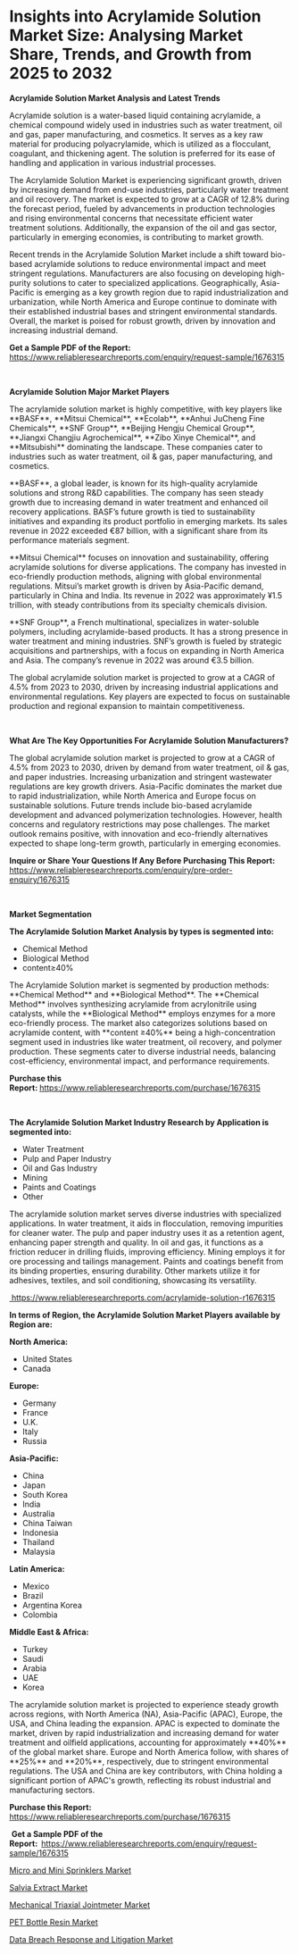 <p><h1>Insights into Acrylamide Solution Market Size: Analysing Market Share, Trends, and Growth from 2025 to 2032</h1></p><p><strong>Acrylamide Solution Market Analysis and Latest Trends</strong></p>
<p><p>Acrylamide solution is a water-based liquid containing acrylamide, a chemical compound widely used in industries such as water treatment, oil and gas, paper manufacturing, and cosmetics. It serves as a key raw material for producing polyacrylamide, which is utilized as a flocculant, coagulant, and thickening agent. The solution is preferred for its ease of handling and application in various industrial processes.</p><p>The Acrylamide Solution Market is experiencing significant growth, driven by increasing demand from end-use industries, particularly water treatment and oil recovery. The market is expected to grow at a CAGR of 12.8% during the forecast period, fueled by advancements in production technologies and rising environmental concerns that necessitate efficient water treatment solutions. Additionally, the expansion of the oil and gas sector, particularly in emerging economies, is contributing to market growth.</p><p>Recent trends in the Acrylamide Solution Market include a shift toward bio-based acrylamide solutions to reduce environmental impact and meet stringent regulations. Manufacturers are also focusing on developing high-purity solutions to cater to specialized applications. Geographically, Asia-Pacific is emerging as a key growth region due to rapid industrialization and urbanization, while North America and Europe continue to dominate with their established industrial bases and stringent environmental standards. Overall, the market is poised for robust growth, driven by innovation and increasing industrial demand.</p></p>
<p><strong>Get a Sample PDF of the Report:&nbsp;</strong> <a href="https://www.reliableresearchreports.com/enquiry/request-sample/1676315?utm_campaign=114&utm_medium=2&utm_source=Github&utm_content=ia&utm_term=25012025&utm_id=acrylamide-solution">https://www.reliableresearchreports.com/enquiry/request-sample/1676315</a></p>
<p>&nbsp;</p>
<p><strong>Acrylamide Solution Major Market Players</strong></p>
<p><p>The acrylamide solution market is highly competitive, with key players like **BASF**, **Mitsui Chemical**, **Ecolab**, **Anhui JuCheng Fine Chemicals**, **SNF Group**, **Beijing Hengju Chemical Group**, **Jiangxi Changjiu Agrochemical**, **Zibo Xinye Chemical**, and **Mitsubishi** dominating the landscape. These companies cater to industries such as water treatment, oil & gas, paper manufacturing, and cosmetics.</p><p>**BASF**, a global leader, is known for its high-quality acrylamide solutions and strong R&D capabilities. The company has seen steady growth due to increasing demand in water treatment and enhanced oil recovery applications. BASF’s future growth is tied to sustainability initiatives and expanding its product portfolio in emerging markets. Its sales revenue in 2022 exceeded €87 billion, with a significant share from its performance materials segment.</p><p>**Mitsui Chemical** focuses on innovation and sustainability, offering acrylamide solutions for diverse applications. The company has invested in eco-friendly production methods, aligning with global environmental regulations. Mitsui’s market growth is driven by Asia-Pacific demand, particularly in China and India. Its revenue in 2022 was approximately ¥1.5 trillion, with steady contributions from its specialty chemicals division.</p><p>**SNF Group**, a French multinational, specializes in water-soluble polymers, including acrylamide-based products. It has a strong presence in water treatment and mining industries. SNF’s growth is fueled by strategic acquisitions and partnerships, with a focus on expanding in North America and Asia. The company’s revenue in 2022 was around €3.5 billion.</p><p>The global acrylamide solution market is projected to grow at a CAGR of 4.5% from 2023 to 2030, driven by increasing industrial applications and environmental regulations. Key players are expected to focus on sustainable production and regional expansion to maintain competitiveness.</p></p>
<p>&nbsp;</p>
<p><strong>What Are The Key Opportunities For Acrylamide Solution Manufacturers?</strong></p>
<p><p>The global acrylamide solution market is projected to grow at a CAGR of 4.5% from 2023 to 2030, driven by demand from water treatment, oil & gas, and paper industries. Increasing urbanization and stringent wastewater regulations are key growth drivers. Asia-Pacific dominates the market due to rapid industrialization, while North America and Europe focus on sustainable solutions. Future trends include bio-based acrylamide development and advanced polymerization technologies. However, health concerns and regulatory restrictions may pose challenges. The market outlook remains positive, with innovation and eco-friendly alternatives expected to shape long-term growth, particularly in emerging economies.</p></p>
<p><strong>Inquire or Share Your Questions If Any Before Purchasing This Report:</strong> <a href="https://www.reliableresearchreports.com/enquiry/pre-order-enquiry/1676315?utm_campaign=114&utm_medium=2&utm_source=Github&utm_content=ia&utm_term=25012025&utm_id=acrylamide-solution">https://www.reliableresearchreports.com/enquiry/pre-order-enquiry/1676315</a></p>
<p>&nbsp;</p>
<p><strong>Market Segmentation</strong></p>
<p><strong>The Acrylamide Solution Market Analysis by types is segmented into:</strong></p>
<p><ul><li>Chemical Method</li><li>Biological Method</li><li>content≥40%</li></ul></p>
<p><p>The Acrylamide Solution market is segmented by production methods: **Chemical Method** and **Biological Method**. The **Chemical Method** involves synthesizing acrylamide from acrylonitrile using catalysts, while the **Biological Method** employs enzymes for a more eco-friendly process. The market also categorizes solutions based on acrylamide content, with **content ≥40%** being a high-concentration segment used in industries like water treatment, oil recovery, and polymer production. These segments cater to diverse industrial needs, balancing cost-efficiency, environmental impact, and performance requirements.</p></p>
<p><strong>Purchase this Report:&nbsp;</strong><a href="https://www.reliableresearchreports.com/purchase/1676315?utm_campaign=114&utm_medium=2&utm_source=Github&utm_content=ia&utm_term=25012025&utm_id=acrylamide-solution">https://www.reliableresearchreports.com/purchase/1676315</a></p>
<p>&nbsp;</p>
<p><strong>The Acrylamide Solution Market Industry Research by Application is segmented into:</strong></p>
<p><ul><li>Water Treatment</li><li>Pulp and Paper Industry</li><li>Oil and Gas Industry</li><li>Mining</li><li>Paints and Coatings</li><li>Other</li></ul></p>
<p><p>The acrylamide solution market serves diverse industries with specialized applications. In water treatment, it aids in flocculation, removing impurities for cleaner water. The pulp and paper industry uses it as a retention agent, enhancing paper strength and quality. In oil and gas, it functions as a friction reducer in drilling fluids, improving efficiency. Mining employs it for ore processing and tailings management. Paints and coatings benefit from its binding properties, ensuring durability. Other markets utilize it for adhesives, textiles, and soil conditioning, showcasing its versatility.</p></p>
<p><a href="https://www.reliableresearchreports.com/acrylamide-solution-r1676315?utm_campaign=114&utm_medium=2&utm_source=Github&utm_content=ia&utm_term=25012025&utm_id=acrylamide-solution">&nbsp;https://www.reliableresearchreports.com/acrylamide-solution-r1676315</a></p>
<p><strong>In terms of Region, the Acrylamide Solution Market Players available by Region are:</strong></p>
<p>
    <p> <strong> North America: </strong>
        <ul>
            <li>United States</li>
            <li>Canada</li>
        </ul>
        </p> 
    <p> <strong> Europe: </strong>
        <ul>
            <li>Germany</li>
            <li>France</li>
            <li>U.K.</li>
            <li>Italy</li>
            <li>Russia</li>
        </ul>
        </p> 
    <p> <strong> Asia-Pacific: </strong>
        <ul>
            <li>China</li>
            <li>Japan</li>
            <li>South Korea</li>
            <li>India</li>
            <li>Australia</li>
            <li>China Taiwan</li>
            <li>Indonesia</li>
            <li>Thailand</li>
            <li>Malaysia</li>
        </ul>
        </p> 
    <p> <strong> Latin America: </strong>
        <ul>
            <li>Mexico</li>
            <li>Brazil</li>
            <li>Argentina Korea</li>
            <li>Colombia</li>
        </ul>
        </p> 
    <p> <strong> Middle East & Africa: </strong>
        <ul>
            <li>Turkey</li>
            <li>Saudi</li>
            <li>Arabia</li>
            <li>UAE</li>
            <li>Korea</li>
        </ul>
    </p>
    </p>
<p><p>The acrylamide solution market is projected to experience steady growth across regions, with North America (NA), Asia-Pacific (APAC), Europe, the USA, and China leading the expansion. APAC is expected to dominate the market, driven by rapid industrialization and increasing demand for water treatment and oilfield applications, accounting for approximately **40%** of the global market share. Europe and North America follow, with shares of **25%** and **20%**, respectively, due to stringent environmental regulations. The USA and China are key contributors, with China holding a significant portion of APAC's growth, reflecting its robust industrial and manufacturing sectors.</p></p>
<p><strong>Purchase this Report: </strong><a href="https://www.reliableresearchreports.com/purchase/1676315?utm_campaign=114&utm_medium=2&utm_source=Github&utm_content=ia&utm_term=25012025&utm_id=acrylamide-solution">https://www.reliableresearchreports.com/purchase/1676315</a></p>
<p>&nbsp;<strong>Get a Sample PDF of the Report:&nbsp;&nbsp;</strong><a href="https://www.reliableresearchreports.com/enquiry/request-sample/1676315?utm_campaign=114&utm_medium=2&utm_source=Github&utm_content=ia&utm_term=25012025&utm_id=acrylamide-solution">https://www.reliableresearchreports.com/enquiry/request-sample/1676315</a></p>
<p><strong></strong></p>
<p><p><a href="https://www.linkedin.com/pulse/micro-mini-sprinklers-market-study-offers-insightful-x9f7f?utm_campaign=114&utm_medium=2&utm_source=Github&utm_content=ia&utm_term=25012025&utm_id=acrylamide-solution">Micro and Mini Sprinklers Market</a></p><p><a href="https://github.com/skerretflossie9297/Market-Research-Report-List-1/blob/main/salvia-extract-market.md?utm_campaign=114&utm_medium=2&utm_source=Github&utm_content=ia&utm_term=25012025&utm_id=acrylamide-solution">Salvia Extract Market</a></p><p><a href="https://www.linkedin.com/pulse/comprehensive-review-mechanical-triaxial-jointmeter-market-nr4qf?utm_campaign=114&utm_medium=2&utm_source=Github&utm_content=ia&utm_term=25012025&utm_id=acrylamide-solution">Mechanical Triaxial Jointmeter Market</a></p><p><a href="https://github.com/shondapmbau/Market-Research-Report-List-1/blob/main/pet-bottle-resin-market.md?utm_campaign=114&utm_medium=2&utm_source=Github&utm_content=ia&utm_term=25012025&utm_id=acrylamide-solution">PET Bottle Resin Market</a></p><p><a href="https://www.linkedin.com/pulse/key-trends-revenue-potential-global-data-breach-response-ralfe?utm_campaign=114&utm_medium=2&utm_source=Github&utm_content=ia&utm_term=25012025&utm_id=acrylamide-solution">Data Breach Response and Litigation Market</a></p></p>